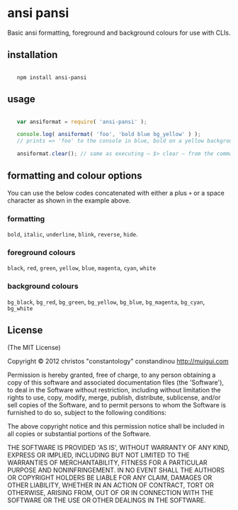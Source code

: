 # ansi pansi

Basic ansi formatting, foreground and background colours for use with CLIs.

## installation

```

   npm install ansi-pansi

```

## usage

```javascript

   var ansiformat = require( 'ansi-pansi' );

   console.log( ansiformat( 'foo', 'bold blue bg_yellow' ) );
   // prints => 'foo' to the console in blue, bold on a yellow background.\

   ansiformat.clear(); // same as executing – $> clear – from the command line

```

## formatting and colour options
You can use the below codes concatenated with either a plus `+` or a space ` ` character as shown in the example above.

### formatting
`bold`, `italic`, `underline`, `blink`, `reverse`, `hide`.

### foreground colours
`black`, `red`, `green`, `yellow`, `blue`, `magenta`, `cyan`, `white`

### background colours
`bg_black`, `bg_red`, `bg_green`, `bg_yellow`, `bg_blue`, `bg_magenta`, `bg_cyan`, `bg_white`

## License

(The MIT License)

Copyright &copy; 2012 christos "constantology" constandinou http://muigui.com

Permission is hereby granted, free of charge, to any person obtaining a copy of this software and associated documentation files (the 'Software'), to deal in the Software without restriction, including without limitation the rights to use, copy, modify, merge, publish, distribute, sublicense, and/or sell copies of the Software, and to permit persons to whom the Software is furnished to do so, subject to the following conditions:

The above copyright notice and this permission notice shall be included in all copies or substantial portions of the Software.

THE SOFTWARE IS PROVIDED 'AS IS', WITHOUT WARRANTY OF ANY KIND, EXPRESS OR IMPLIED, INCLUDING BUT NOT LIMITED TO THE WARRANTIES OF MERCHANTABILITY, FITNESS FOR A PARTICULAR PURPOSE AND NONINFRINGEMENT. IN NO EVENT SHALL THE AUTHORS OR COPYRIGHT HOLDERS BE LIABLE FOR ANY CLAIM, DAMAGES OR OTHER LIABILITY, WHETHER IN AN ACTION OF CONTRACT, TORT OR OTHERWISE, ARISING FROM, OUT OF OR IN CONNECTION WITH THE SOFTWARE OR THE USE OR OTHER DEALINGS IN THE SOFTWARE.
